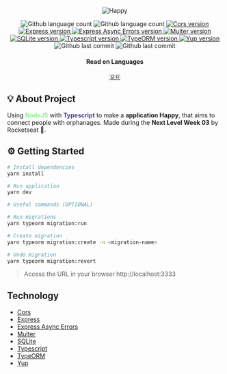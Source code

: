 <p align="center">
    <img alt="Happy" src="https://i1.lensdump.com/i/0TULpF.png" />
</p>

<p align="center">
  <img alt="Github language count" src="https://img.shields.io/github/languages/count/eduardomantz291/nodejs-api-happy">

  <img alt="Github language count" src="https://img.shields.io/github/languages/top/eduardomantz291/nodejs-api-happy">

  <a href="https://github.com/expressjs/cors">
    <img alt="Cors version" src="https://img.shields.io/github/package-json/dependency-version/gbdsantos/nodejs-rocketseat-next-level-week-3-happy/cors">
  </a>

  <a href="https://expressjs.com/">
    <img alt="Express version" src="https://img.shields.io/github/package-json/dependency-version/gbdsantos/nodejs-rocketseat-next-level-week-3-happy/express">
  </a>

  <a href="https://github.com/davidbanham/express-async-errors">
    <img alt="Express Async Errors version" src="https://img.shields.io/github/package-json/dependency-version/gbdsantos/nodejs-rocketseat-next-level-week-3-happy/express-async-errors">
  </a>

  <a href="https://github.com/expressjs/multer">
    <img alt="Multer version" src="https://img.shields.io/github/package-json/dependency-version/gbdsantos/nodejs-rocketseat-next-level-week-3-happy/express-async-errors">
  </a>

  <a href="https://github.com/kriasoft/node-sqlite">
    <img alt="SQLite version" src="https://img.shields.io/github/package-json/dependency-version/gbdsantos/nodejs-rocketseat-next-level-week-3-happy/express-async-errors">
  </a>

  <a href="https://www.typescriptlang.org/">
    <img alt="Typescript version" src="https://img.shields.io/github/package-json/dependency-version/gbdsantos/nodejs-rocketseat-next-level-week-3-happy/dev/typescript">
  </a>

  <a href="https://typeorm.io/#/">
    <img alt="TypeORM version" src="https://img.shields.io/github/package-json/dependency-version/gbdsantos/nodejs-rocketseat-next-level-week-3-happy/typeorm">
  </a>

  <a href="https://github.com/jquense/yup">
    <img alt="Yup version" src="https://img.shields.io/github/package-json/dependency-version/gbdsantos/nodejs-rocketseat-next-level-week-3-happy/yup">
  </a>

  <img alt="Github last commit" src="https://wakatime.com/badge/github/gbdsantos/nodejs-rocketseat-next-level-week-3-happy.svg">

  <img alt="Github last commit" src="https://img.shields.io/github/last-commit/gbdsantos/nodejs-rocketseat-next-level-week-3-happy">
</p>

<div align="center">
  <h4 align="center">Read on Languages</h4>
  <a href="https://github.com/gbdsantos/nodejs-rocketseat-next-level-3-week-happy/blob/master/README-PT-BR.md">🇧🇷
  </a>
</div>

## :bulb: About Project

Using <span style="color:lightgreen; font-weight:bold;">NodeJS</span> with <span style="color:darkslateblue; font-weight:bold;">Typescript</span> to make a **application Happy**, that aims to connect people with orphanages.
Made during the **Next Level Week 03** by Rocketseat :rocket:.

## :gear: Getting Started

```Bash
# Install dependencies
yarn install

# Run application
yarn dev

# Useful commands (OPTIONAL)

# Run migrations
yarn typeorm migration:run

# Create migration
yarn typeorm migration:create -n <migration-name>

# Undo migration
yarn typeorm migration:revert
```

> Access the URL in your browser http://localhost:3333

## Technology

- [Cors](https://github.com/expressjs/cors)
- [Express](https://expressjs.com/)
- [Express Async Errors](https://github.com/davidbanham/express-async-errors)
- [Multer](https://github.com/expressjs/multer)
- [SQLite](https://github.com/kriasoft/node-sqlite)
- [Typescript](https://www.typescriptlang.org/)
- [TypeORM](https://typeorm.io/#/)
- [Yup](https://github.com/jquense/yup)